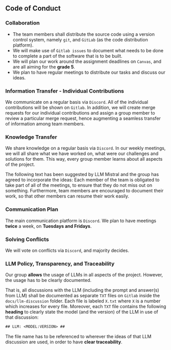 ## Code of Conduct

### Collaboration

- The team members shall distribute the source code using a version control
  system, namely `git`, and `GitLab` (as the code distribution platform).
- We will make use of `Gitlab issues` to document what needs to be done to
  complete a part of the software that is to be built.
- We will plan our work around the assignment deadlines on `Canvas`, and are
  all aiming for the **grade 5**.
- We plan to have regular meetings to distribute our tasks and discuss our
  ideas.

### Information Transfer - Individual Contributions

We communicate on a regular basis via `Discord`. All of the individual
contributions will be shown on `Gitlab`. In addition, we will create merge
requests for our individual contributions and assign a group member to review
a particular merge request, hence augmenting a seamless transfer of information
among team members.

### Knowledge Transfer

We share knowledge on a regular basis via `Discord`. In our weekly meetings,
we will all share what we have worked on, what were our challenges and
solutions for them. This way, every group member learns about all aspects of
the project.

The following text has been suggested by LLM Mistral and the group has agreed to incorporate the ideas:
Each member of the team is obligated to take part of all of the meetings, to
ensure that they do not miss out on something. Furthermore, team members are
encouraged to document their work, so that other members can resume their work
easily.

### Communication Plan

The main communication platform is `Discord`. We plan to have meetings **twice**
a week, on **Tuesdays and Fridays**.

### Solving Conflicts

We will vote on conflicts via `Discord`, and majority decides.

### LLM Policy, Transparency, and Traceability

Our group **allows** the usage of LLMs in all aspects of the project. However, the usage has to be clearly documented.

That is, all discussions with the LLM (including the prompt and answer(s) from LLM) shall be documented as separate `TXT` files on `Gitlab` inside the `docs/llm-discussion` folder.
Each file is labeled `X.txt` where
`X` is a number which increases for every file. Moreover, each `TXT` file contains the following **heading** to clearly state the model (and the version) of the LLM in use of that discussion:

```txt
## LLM: <MODEL:VERSION> ##
```

The file name has to be referenced to wherever the ideas of that LLM discussion are used, in order to have **clear traceability**.
